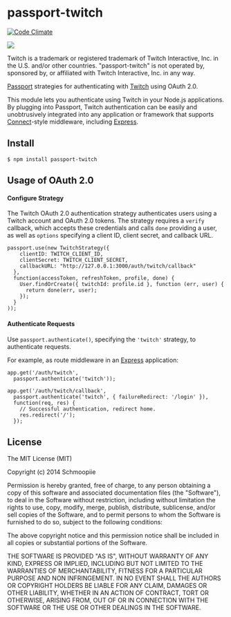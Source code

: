 # passport-twitch
[![Code Climate](https://codeclimate.com/github/Schmoopiie/passport-twitch/badges/gpa.svg)](https://codeclimate.com/github/Schmoopiie/passport-twitch)

![](http://s.jtvnw.net/jtv_user_pictures/hosted_images/Twitch_BlackLogo.png)

Twitch is a trademark or registered trademark of Twitch Interactive, Inc. in the U.S. and/or other countries. "passport-twitch" is not operated by, sponsored by, or affiliated with Twitch Interactive, Inc. in any way.

[Passport](http://passportjs.org/) strategies for authenticating with [Twitch](http://www.twitch.tv/)
using OAuth 2.0.

This module lets you authenticate using Twitch in your Node.js applications.
By plugging into Passport, Twitch authentication can be easily and
unobtrusively integrated into any application or framework that supports
[Connect](http://www.senchalabs.org/connect/)-style middleware, including
[Express](http://expressjs.com/).

## Install

    $ npm install passport-twitch

## Usage of OAuth 2.0

#### Configure Strategy

The Twitch OAuth 2.0 authentication strategy authenticates users using a Twitch
account and OAuth 2.0 tokens.  The strategy requires a `verify` callback, which
accepts these credentials and calls `done` providing a user, as well as
`options` specifying a client ID, client secret, and callback URL.

    passport.use(new TwitchStrategy({
        clientID: TWITCH_CLIENT_ID,
        clientSecret: TWITCH_CLIENT_SECRET,
        callbackURL: "http://127.0.0.1:3000/auth/twitch/callback"
      },
      function(accessToken, refreshToken, profile, done) {
        User.findOrCreate({ twitchId: profile.id }, function (err, user) {
          return done(err, user);
        });
      }
    ));

#### Authenticate Requests

Use `passport.authenticate()`, specifying the `'twitch'` strategy, to
authenticate requests.

For example, as route middleware in an [Express](http://expressjs.com/)
application:

    app.get('/auth/twitch',
      passport.authenticate('twitch'));

    app.get('/auth/twitch/callback', 
      passport.authenticate('twitch', { failureRedirect: '/login' }),
      function(req, res) {
        // Successful authentication, redirect home.
        res.redirect('/');
      });

## License

The MIT License (MIT)

Copyright (c) 2014 Schmoopiie

Permission is hereby granted, free of charge, to any person obtaining a copy
of this software and associated documentation files (the "Software"), to deal
in the Software without restriction, including without limitation the rights
to use, copy, modify, merge, publish, distribute, sublicense, and/or sell
copies of the Software, and to permit persons to whom the Software is
furnished to do so, subject to the following conditions:

The above copyright notice and this permission notice shall be included in
all copies or substantial portions of the Software.

THE SOFTWARE IS PROVIDED "AS IS", WITHOUT WARRANTY OF ANY KIND, EXPRESS OR
IMPLIED, INCLUDING BUT NOT LIMITED TO THE WARRANTIES OF MERCHANTABILITY,
FITNESS FOR A PARTICULAR PURPOSE AND NON INFRINGEMENT. IN NO EVENT SHALL THE
AUTHORS OR COPYRIGHT HOLDERS BE LIABLE FOR ANY CLAIM, DAMAGES OR OTHER
LIABILITY, WHETHER IN AN ACTION OF CONTRACT, TORT OR OTHERWISE, ARISING FROM,
OUT OF OR IN CONNECTION WITH THE SOFTWARE OR THE USE OR OTHER DEALINGS IN
THE SOFTWARE.

